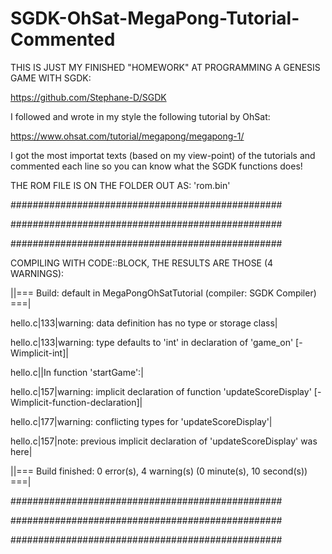 # SGDK-OhSat-MegaPong-Tutorial-Commented

THIS IS JUST MY FINISHED "HOMEWORK" AT PROGRAMMING A GENESIS GAME WITH SGDK:

https://github.com/Stephane-D/SGDK



I followed and wrote in my style the following tutorial by OhSat:

https://www.ohsat.com/tutorial/megapong/megapong-1/


I got the most importat texts (based on my view-point) of the tutorials and commented each line so you can know what the SGDK functions does!


THE ROM FILE IS ON THE FOLDER OUT AS: 'rom.bin'


#################################################

#################################################

#################################################



COMPILING WITH CODE::BLOCK, THE RESULTS ARE THOSE (4 WARNINGS):


||=== Build: default in MegaPongOhSatTutorial (compiler: SGDK Compiler) ===|

hello.c|133|warning: data definition has no type or storage class|

hello.c|133|warning: type defaults to 'int' in declaration of 'game_on' [-Wimplicit-int]|

hello.c||In function 'startGame':|

hello.c|157|warning: implicit declaration of function 'updateScoreDisplay' [-Wimplicit-function-declaration]|

hello.c|177|warning: conflicting types for 'updateScoreDisplay'|

hello.c|157|note: previous implicit declaration of 'updateScoreDisplay' was here|

||=== Build finished: 0 error(s), 4 warning(s) (0 minute(s), 10 second(s)) ===|


#################################################

#################################################

#################################################
